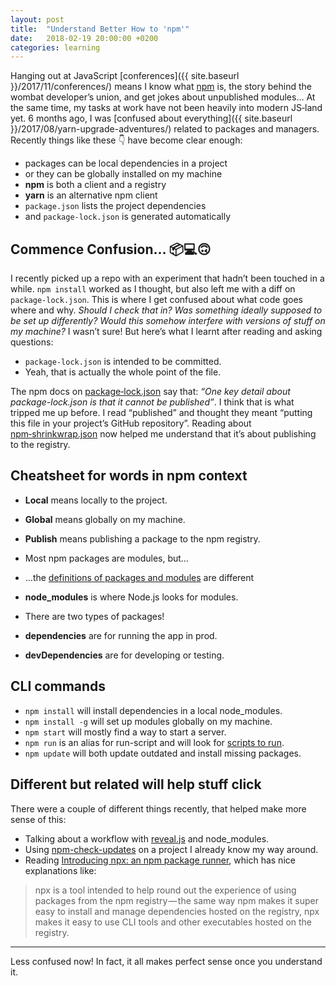 ```yaml
---
layout: post
title:  "Understand Better How to 'npm'"
date:   2018-02-19 20:00:00 +0200
categories: learning
---
```


Hanging out at JavaScript [conferences]({{ site.baseurl }}/2017/11/conferences/) means I know what [npm](https://docs.npmjs.com/getting-started/what-is-npm) is, the story behind the wombat developer’s union, and get jokes about unpublished modules… At the same time, my tasks at work have not been heavily into modern JS&#8209;land yet. 6 months ago, I was [confused about everything]({{ site.baseurl }}/2017/08/yarn-upgrade-adventures/) related to packages and managers. Recently things like these 👇 have become clear enough:

* packages can be local dependencies in a project
* or they can be globally installed on my machine
* **npm** is both a client and a registry
* **yarn** is an alternative npm client
* `package.json` lists the project dependencies
* and `package-lock.json` is generated automatically

## Commence Confusion… 📦💻🙃

I recently picked up a repo with an experiment that hadn’t been touched in a while. `npm install` worked as I thought, but also left me with a diff on `package-lock.json`. This is where I get confused about what code goes where and why. *Should I check that in? Was something ideally supposed to be set up differently? Would this somehow interfere with versions of stuff on my machine?* I wasn’t sure! But here’s what I learnt after reading and asking questions:

* `package-lock.json` is intended to be committed.
* Yeah, that is actually the whole point of the file.

The npm docs on [package&#8209;lock.json](https://docs.npmjs.com/files/package-lock.json) say that: *“One key detail about package-lock.json is that it cannot be published”*. I think that is what tripped me up before. I read “published” and thought they meant “putting this file in your project’s GitHub repository”. Reading about  [npm&#8209;shrinkwrap.json](https://docs.npmjs.com/files/shrinkwrap.json) now helped me understand that it’s about publishing to the registry.


## Cheatsheet for words in npm context

* **Local** means locally to the project.
* **Global** means globally on my machine.
* **Publish** means publishing a package to the npm registry.

* Most npm packages are modules, but…
* …the [definitions of packages and modules](https://docs.npmjs.com/getting-started/packages) are different
* **node_modules** is where Node.js looks for modules.

* There are two types of packages!
* **dependencies** are for running the app in prod.
* **devDependencies** are for developing or testing.



## CLI commands

* `npm install` will install dependencies in a local node_modules.
* `npm install -g` will set up modules globally on my machine.
* `npm start` will mostly find a way to start a server.
* `npm run` is an alias for run-script and will look for [scripts to run](https://docs.npmjs.com/cli/run-script).
* `npm update` will both update outdated and install missing packages.

## Different but related will help stuff click

There were a couple of different things recently, that helped make more sense of this:

* Talking about a workflow with [reveal.js](https://revealjs.com/) and node_modules.
* Using [npm-check-updates](https://www.npmjs.com/package/npm-check-updates) on a project I already know my way around.
* Reading [Introducing npx: an npm package runner](https://medium.com/@maybekatz/introducing-npx-an-npm-package-runner-55f7d4bd282b), which has nice explanations like:

> npx is a tool intended to help round out the experience of using packages from the npm registry — the same way npm makes it super easy to install and manage dependencies hosted on the registry, npx makes it easy to use CLI tools and other executables hosted on the registry.

---

Less confused now! In fact, it all makes perfect sense once you understand it.
